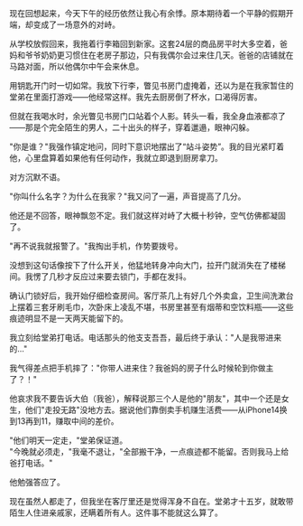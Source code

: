 现在回想起来，今天下午的经历依然让我心有余悸。原本期待着一个平静的假期开端，却变成了一场意外的对峙。

从学校放假回来，我拖着行李箱回到新家。这套24层的商品房平时大多空着，爸妈和爷爷奶奶更习惯住在老房子那边，只有我偶尔会过来住几天。爸爸的店铺就在马路对面，所以他偶尔中午会来休息。

用钥匙开门时一切如常。我放下行李，瞥见书房门虚掩着，还以为是在我家暂住的堂弟在里面打游戏——他经常这样。我先去厨房倒了杯水，口渴得厉害。

但就在我喝水时，余光瞥见书房门口站着个人影。转头一看，我全身血液都凉了——那是个完全陌生的男人，二十出头的样子，穿着邋遢，眼神闪躲。

"你是谁？"我强作镇定地问，同时下意识地摆出了“站斗姿势”。我的目光紧盯着他，心里盘算着如果他有任何动作，我就立即退到厨房拿刀。

对方沉默不语。

"你叫什么名字？为什么在我家？"我又问了一遍，声音提高了几分。

他还是不回答，眼神飘忽不定。我们就这样对峙了大概十秒钟，空气仿佛都凝固了。

"再不说我就报警了。"我掏出手机，作势要拨号。

没想到这句话像按下了什么开关，他猛地转身冲向大门，拉开门就消失在了楼梯间。我愣了几秒才反应过来要去锁门，手都在发抖。

确认门锁好后，我开始仔细检查房间。客厅茶几上有好几个外卖盒，卫生间洗漱台上摆着三套牙刷毛巾，次卧床上凌乱不堪，书房里甚至有烟蒂和空饮料瓶——这些痕迹明显不是一天两天能留下的。

我立刻给堂弟打电话。电话那头的他支支吾吾，最后终于承认："人是我带进来的..."

我气得差点把手机摔了："你带人进来住？我爸妈的房子什么时候轮到你做主了？！"

他哀求我不要告诉大伯（我爸），解释说那三个人是他的"朋友"，其中一个还是女生，他们"走投无路"没地方去。据说他们靠倒卖手机赚生活费——从iPhone14换到13再到11，赚取中间的差价。

"他们明天一定走，"堂弟保证道。  
"今晚就必须走，"我毫不退让，"全部搬干净，一点痕迹都不能留。否则我马上给爸打电话。"

他勉强答应了。

现在虽然人都走了，但我坐在客厅里还是觉得浑身不自在。堂弟才十五岁，就敢带陌生人住进亲戚家，还瞒着所有人。这件事不能就这么算了。